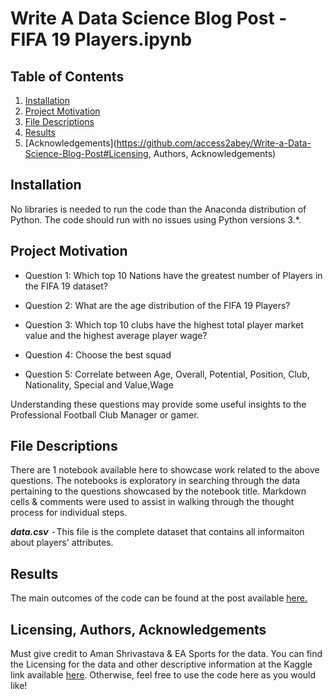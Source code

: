 
# **Write A Data Science Blog Post - FIFA 19 Players.ipynb**

## Table of Contents
1. [Installation](https://github.com/access2abey/Write-a-Data-Science-Blog-Post#Installation)
2. [Project Motivation](https://github.com/access2abey/Write-a-Data-Science-Blog-Post#Project-Motivation)
3. [File Descriptions](https://github.com/access2abey/Write-a-Data-Science-Blog-Post#File-Descriptions)
4. [Results](https://github.com/access2abey/Write-a-Data-Science-Blog-Post#Results)
5. [Acknowledgements](https://github.com/access2abey/Write-a-Data-Science-Blog-Post#Licensing, Authors, Acknowledgements)

## Installation
No libraries is needed to run the code than the Anaconda distribution of Python. The code should run with no issues using Python versions 3.*.

## Project Motivation
* Question 1: Which top 10 Nations have the greatest number of Players in the FIFA 19 dataset?

* Question 2: What are the age distribution of the FIFA 19 Players?

* Question 3: Which top 10 clubs have the highest total player market value and the highest average player wage?

* Question 4: Choose the best squad

* Question 5: Correlate between Age, Overall, Potential, Position, Club, Nationality, Special and Value,Wage

Understanding these questions may provide some useful insights to the Professional Football Club Manager or gamer.


## File Descriptions
There are 1 notebook available here to showcase work related to the above questions. The notebooks is exploratory in searching through the data pertaining to the questions showcased by the notebook title. Markdown cells & comments were used to assist in walking through the thought process for individual steps.

**_data.csv_**  - This file is the complete dataset that contains all informaiton about players' attributes.

## Results
The main outcomes of the code can be found at the post available [here.](https://medium.com/@nurudeenadesina/embracing-data-science-will-make-you-a-better-football-manager-d86b76d320b1)

## Licensing, Authors, Acknowledgements
Must give credit to Aman Shrivastava & EA Sports for the data. You can find the Licensing for the data and other descriptive information at the Kaggle link available [here](https://www.kaggle.com/karangadiya/fifa19). Otherwise, feel free to use the code here as you would like!
